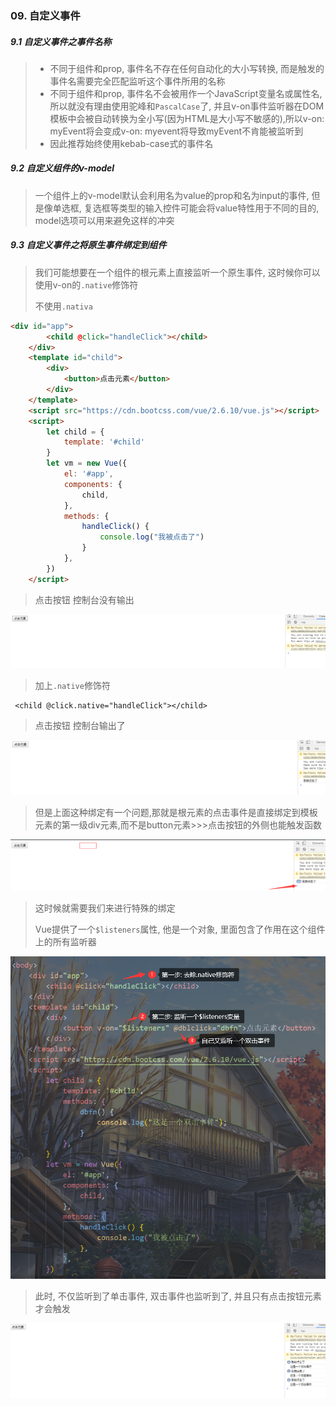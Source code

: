 ### 09. 自定义事件

##### 9.1 自定义事件之事件名称

> - 不同于组件和prop, 事件名不存在任何自动化的大小写转换, 而是触发的事件名需要完全匹配监听这个事件所用的名称
> - 不同于组件和prop, 事件名不会被用作一个JavaScript变量名或属性名, 所以就没有理由使用驼峰和`PascalCase`了, 并且v-on事件监听器在DOM模板中会被自动转换为全小写(因为HTML是大小写不敏感的),所以v-on: myEvent将会变成v-on: myevent将导致myEvent不肯能被监听到
> - 因此推荐始终使用kebab-case式的事件名

##### 9.2 自定义组件的v-model

> 一个组件上的v-model默认会利用名为value的prop和名为input的事件, 但是像单选框, 复选框等类型的输入控件可能会将value特性用于不同的目的, model选项可以用来避免这样的冲突

##### 9.3 自定义事件之将原生事件绑定到组件

> 我们可能想要在一个组件的根元素上直接监听一个原生事件, 这时候你可以使用v-on的`.native`修饰符
>
> 不使用`.nativa`

```html
<div id="app">
        <child @click="handleClick"></child>
    </div>
    <template id="child">
        <div>
            <button>点击元素</button>
        </div>
    </template>
    <script src="https://cdn.bootcss.com/vue/2.6.10/vue.js"></script>
    <script>
        let child = {
            template: '#child'
        }
        let vm = new Vue({
            el: '#app',
            components: {
                child,
            },
            methods: {
                handleClick() {
                    console.log("我被点击了")
                }
            },
        })
    </script>
```

> 点击按钮  控制台没有输出

![image-20200121170316296](..\images\image-20200121170316296.png)

> 加上`.native`修饰符

```vue
 <child @click.native="handleClick"></child>
```

> 点击按钮  控制台输出了

![image-20200121170507473](..\images\image-20200121170507473.png)

> 但是上面这种绑定有一个问题,那就是根元素的点击事件是直接绑定到模板元素的第一级div元素,而不是button元素>>>点击按钮的外侧也能触发函数

![image-20200121170804278](..\images\image-20200121170804278.png)

> 这时候就需要我们来进行特殊的绑定
>
> Vue提供了一个`$listeners`属性, 他是一个对象, 里面包含了作用在这个组件上的所有监听器

<img src="..\images\image-20200121172303620.png" alt="image-20200121172303620" style="zoom:80%;" />

> 此时, 不仅监听到了单击事件, 双击事件也监听到了, 并且只有点击按钮元素才会触发

![image-20200121172342477](..\images\image-20200121172342477.png)








